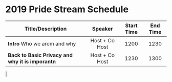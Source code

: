 # 2019 Pride Stream Schedule

| Title/Description | Speaker | Start Time | End Time |
|--------------------------------------------------------------------|:-------------------:|:----------:|:--------:|
| **Intro** Who we arem and why | Host + Co Host  | 1200 | 1230 |
| **Back to Basic Privacy and why it is imporantn** | Host + Co Host  | 1230 | 1300 |
| 

